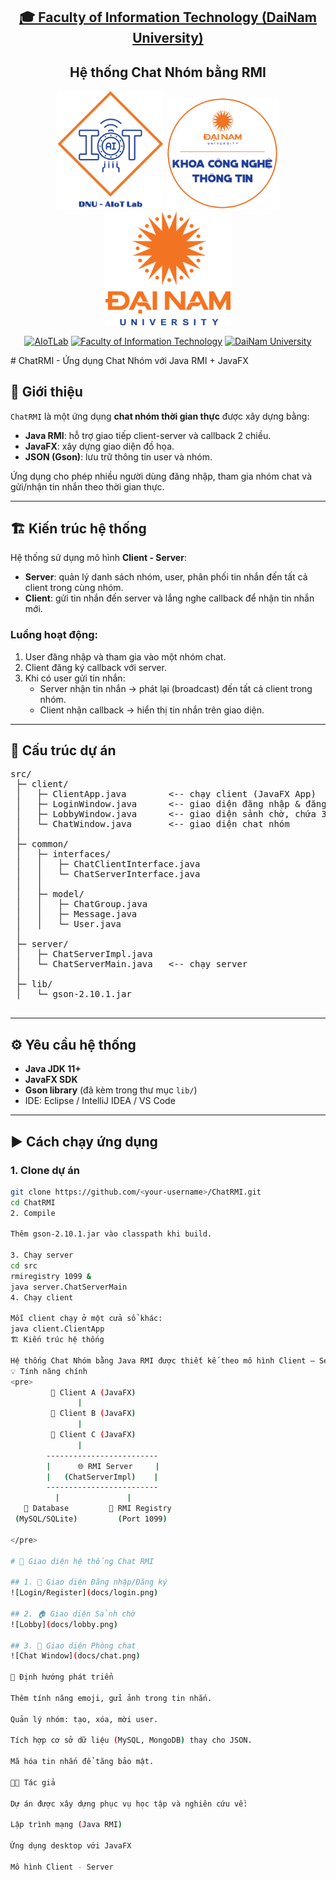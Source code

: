 <h2 align="center">
    <a href="https://dainam.edu.vn/vi/khoa-cong-nghe-thong-tin">
    🎓 Faculty of Information Technology (DaiNam University)
    </a>
</h2>
<h2 align="center">
  Hệ thống Chat Nhóm bằng RMI
</h2>
<div align="center">
    <p align="center">
        <img src="docs/aiotlab_logo.png" alt="AIoTLab Logo" width="170"/>
        <img src="docs/fitdnu_logo.png" alt="AIoTLab Logo" width="180"/>
        <img src="docs/dnu_logo.png" alt="DaiNam University Logo" width="200"/>
    </p>

[![AIoTLab](https://img.shields.io/badge/AIoTLab-green?style=for-the-badge)](https://www.facebook.com/DNUAIoTLab)
[![Faculty of Information Technology](https://img.shields.io/badge/Faculty%20of%20Information%20Technology-blue?style=for-the-badge)](https://dainam.edu.vn/vi/khoa-cong-nghe-thong-tin)
[![DaiNam University](https://img.shields.io/badge/DaiNam%20University-orange?style=for-the-badge)](https://dainam.edu.vn)

</div>
# ChatRMI - Ứng dụng Chat Nhóm với Java RMI + JavaFX

## 📌 Giới thiệu
`ChatRMI` là một ứng dụng **chat nhóm thời gian thực** được xây dựng bằng:
- **Java RMI**: hỗ trợ giao tiếp client-server và callback 2 chiều.
- **JavaFX**: xây dựng giao diện đồ họa.
- **JSON (Gson)**: lưu trữ thông tin user và nhóm.

Ứng dụng cho phép nhiều người dùng đăng nhập, tham gia nhóm chat và gửi/nhận tin nhắn theo thời gian thực.

---

## 🏗️ Kiến trúc hệ thống

Hệ thống sử dụng mô hình **Client - Server**:
- **Server**: quản lý danh sách nhóm, user, phân phối tin nhắn đến tất cả client trong cùng nhóm.
- **Client**: gửi tin nhắn đến server và lắng nghe callback để nhận tin nhắn mới.

### Luồng hoạt động:
1. User đăng nhập và tham gia vào một nhóm chat.
2. Client đăng ký callback với server.
3. Khi có user gửi tin nhắn:
   - Server nhận tin nhắn → phát lại (broadcast) đến tất cả client trong nhóm.
   - Client nhận callback → hiển thị tin nhắn trên giao diện.

---

## 📂 Cấu trúc dự án
<pre>
src/
 ├─ client/
 │   ├─ ClientApp.java        <-- chạy client (JavaFX App)
 │   ├─ LoginWindow.java      <-- giao diện đăng nhập & đăng ký
 │   ├─ LobbyWindow.java      <-- giao diện sảnh chờ, chứa 3 nhóm chat mặc định
 │   └─ ChatWindow.java       <-- giao diện chat nhóm
 │
 ├─ common/
 │   ├─ interfaces/
 │   │   ├─ ChatClientInterface.java
 │   │   └─ ChatServerInterface.java
 │   │
 │   ├─ model/
 │   │   ├─ ChatGroup.java
 │   │   ├─ Message.java
 │   │   └─ User.java
 │
 ├─ server/
 │   ├─ ChatServerImpl.java
 │   └─ ChatServerMain.java   <-- chạy server
 │
 ├─ lib/
 │   └─ gson-2.10.1.jar

</pre>
---

## ⚙️ Yêu cầu hệ thống
- **Java JDK 11+**
- **JavaFX SDK**
- **Gson library** (đã kèm trong thư mục `lib/`)
- IDE: Eclipse / IntelliJ IDEA / VS Code

---

## ▶️ Cách chạy ứng dụng

### 1. Clone dự án
```bash
git clone https://github.com/<your-username>/ChatRMI.git
cd ChatRMI
2. Compile

Thêm gson-2.10.1.jar vào classpath khi build.

3. Chạy server
cd src
rmiregistry 1099 &
java server.ChatServerMain
4. Chạy client

Mỗi client chạy ở một cửa sổ khác:
java client.ClientApp
🏗️ Kiến trúc hệ thống

Hệ thống Chat Nhóm bằng Java RMI được thiết kế theo mô hình Client – Server – Database, với thành phần chính như sau:
💡 Tính năng chính
<pre>
         👤 Client A (JavaFX)
               |
         👤 Client B (JavaFX)
               |
         👤 Client C (JavaFX)
               |
        -------------------------
        |      🌐 RMI Server     |
        |   (ChatServerImpl)    |
        -------------------------
          |               |
   📂 Database         📜 RMI Registry
 (MySQL/SQLite)         (Port 1099)

</pre>

# 📌 Giao diện hệ thống Chat RMI

## 1. 🔑 Giao diện Đăng nhập/Đăng ký
![Login/Register](docs/login.png)

## 2. 🏠 Giao diện Sảnh chờ
![Lobby](docs/lobby.png)

## 3. 💬 Giao diện Phòng chat
![Chat Window](docs/chat.png)

🔮 Định hướng phát triển

Thêm tính năng emoji, gửi ảnh trong tin nhắn.

Quản lý nhóm: tạo, xóa, mời user.

Tích hợp cơ sở dữ liệu (MySQL, MongoDB) thay cho JSON.

Mã hóa tin nhắn để tăng bảo mật.

👨‍💻 Tác giả

Dự án được xây dựng phục vụ học tập và nghiên cứu về:

Lập trình mạng (Java RMI)

Ứng dụng desktop với JavaFX

Mô hình Client - Server